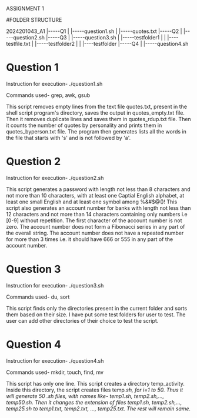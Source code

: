 ASSIGNMENT 1

#FOLDER STRUCTURE

2024201043_A1
	|-----Q1
	|     |-----question1.sh
	|     |-----quotes.txt
	|-----Q2
	|     |-----question2.sh
	|-----Q3
	|     |-----question3.sh
	|     |-----testfolder1
	|     |           |----testfile.txt
	|     |-----testfolder2
	|     |           |----testfolder
	|-----Q4
	|     |-----question4.sh

# Question 1

Instruction for execution- ./question1.sh

Commands used- grep, awk, gsub

This script removes empty lines from the text file quotes.txt, present in the shell script program's directory, saves the output in quotes_empty.txt file. Then it removes duplicate lines and saves them in quotes_rdup.txt file. Then it counts the number of quotes by personality and prints them in quotes_byperson.txt file. The program then generates lists all the words in the file that starts with 's' and is not followed by 'a'.

# Question 2

Instruction for execution- ./question2.sh

This script generates a password with length not less than 8 characters and not more than 10 characters, with at least one Captial English alphabet, at least one small English and at least one symbol among %&#$@()!
This script also generates an account number for banks with length not less than 12 characters and not more than 14 characters containing only numbers i.e [0-9] without repetition. The first
character of the account number is not zero. The account number does not form a Fibonacci series in any part of the overall string. The account number does not have a repeated number for more than 3 times i.e. it should have 666 or 555 in any part of the account number.

# Question 3

Instruction for execution- ./question3.sh

Commands used- du, sort

This script finds only the directories present in the current folder and sorts them based on their size. I have put some test folders for user to test. The user can add other directories of their choice to test the script.

# Question 4

Instruction for execution- ./question4.sh

Commands used- mkdir, touch, find, mv

This script has only one line. This script creates a directory temp_activity. Inside this directory, the script creates files temp<i>.sh, for i=1 to 50. Thus it will generate 50 .sh files, with names like- temp1.sh, temp2.sh,..., temp50.sh. Then it changes the extension of files temp1.sh, temp2.sh,..., temp25.sh to temp1.txt, temp2.txt, ..., temp25.txt. The rest will remain same.
